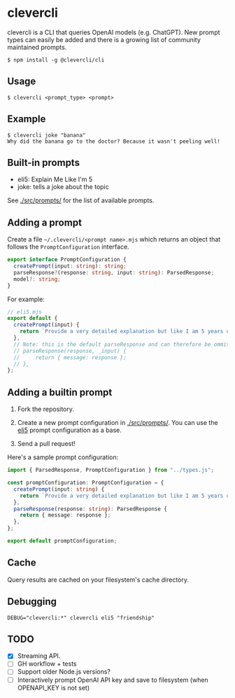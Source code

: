 # clevercli

clevercli is a CLI that queries OpenAI models (e.g. ChatGPT). New prompt types can easily be added and there is a growing list of community maintained prompts.

```console
$ npm install -g @clevercli/cli
```

## Usage

```console
$ clevercli <prompt_type> <prompt>
```

## Example

```console
$ clevercli joke "banana"
Why did the banana go to the doctor? Because it wasn't peeling well!
```

## Built-in prompts

- eli5: Explain Me Like I'm 5
- joke: tells a joke about the topic

See [./src/prompts/](./src/prompts) for the list of available prompts.

## Adding a prompt

Create a file `~/.clevercli/<prompt name>.mjs` which returns an object that follows the `PromptConfiguration` interface.

```typescript
export interface PromptConfiguration {
  createPrompt(input: string): string;
  parseResponse?(response: string, input: string): ParsedResponse;
  model?: string;
}
```

For example:

```javascript
// eli5.mjs
export default {
  createPrompt(input) {
    return `Provide a very detailed explanation but like I am 5 years old (ELI5) on this topic: ${input}.\n###\n`;
  },
  // Note: this is the default parseResponse and can therefore be ommitted
  // parseResponse(response, _input) {
  //     return { message: response };
  // },
};
```

## Adding a builtin prompt

1. Fork the repository.

2. Create a new prompt configuration in [./src/prompts/](./src/prompts/). You can use the [eli5](./src/prompts/eli5.ts) prompt configuration as a base.

3. Send a pull request!

Here's a sample prompt configuration:

```typescript
import { ParsedResponse, PromptConfiguration } from "../types.js";

const promptConfiguration: PromptConfiguration = {
  createPrompt(input: string) {
    return `Provide a very detailed explanation but like I am 5 years old (ELI5) on this topic: ${input}.\n###\n`;
  },
  parseResponse(response: string): ParsedResponse {
    return { message: response };
  },
};

export default promptConfiguration;
```

## Cache

Query results are cached on your filesystem's cache directory.

## Debugging

```
DEBUG="clevercli:*" clevercli eli5 "friendship"
```

## TODO

- [x] Streaming API.
- [ ] GH workflow + tests
- [ ] Support older Node.js versions?
- [ ] Interactively prompt OpenAI API key and save to filesystem (when OPENAPI_KEY is not set)
